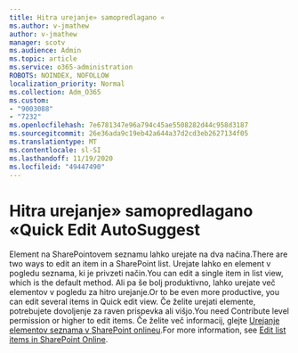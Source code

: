 ```yaml
---
title: Hitra urejanje» samopredlagano «
ms.author: v-jmathew
author: v-jmathew
manager: scotv
ms.audience: Admin
ms.topic: article
ms.service: o365-administration
ROBOTS: NOINDEX, NOFOLLOW
localization_priority: Normal
ms.collection: Adm_O365
ms.custom:
- "9003088"
- "7232"
ms.openlocfilehash: 7e6781347e96a794c45ae5508282d44c958d3187
ms.sourcegitcommit: 26e36ada9c19eb42a644a37d2cd3eb2627134f05
ms.translationtype: MT
ms.contentlocale: sl-SI
ms.lasthandoff: 11/19/2020
ms.locfileid: "49447490"
---
```

# <a name="quick-edit-autosuggest"></a><span data-ttu-id="c5edf-102">Hitra urejanje» samopredlagano «</span><span class="sxs-lookup"><span data-stu-id="c5edf-102">Quick Edit AutoSuggest</span></span>

<span data-ttu-id="c5edf-103">Element na SharePointovem seznamu lahko urejate na dva načina.</span><span class="sxs-lookup"><span data-stu-id="c5edf-103">There are two ways to edit an item in a SharePoint list.</span></span> <span data-ttu-id="c5edf-104">Urejate lahko en element v pogledu seznama, ki je privzeti način.</span><span class="sxs-lookup"><span data-stu-id="c5edf-104">You can edit a single item in list view, which is the default method.</span></span> <span data-ttu-id="c5edf-105">Ali pa še bolj produktivno, lahko urejate več elementov v pogledu za hitro urejanje.</span><span class="sxs-lookup"><span data-stu-id="c5edf-105">Or to be even more productive, you can edit several items in Quick edit view.</span></span> <span data-ttu-id="c5edf-106">Če želite urejati elemente, potrebujete dovoljenje za raven prispevka ali višjo.</span><span class="sxs-lookup"><span data-stu-id="c5edf-106">You need Contribute level permission or higher to edit items.</span></span> <span data-ttu-id="c5edf-107">Če želite več informacij, glejte [Urejanje elementov seznama v SharePoint onlineu](https://support.microsoft.com/office/dac1a1c3-a80b-4082-ba57-715cf613d0f7).</span><span class="sxs-lookup"><span data-stu-id="c5edf-107">For more information, see [Edit list items in SharePoint Online](https://support.microsoft.com/office/dac1a1c3-a80b-4082-ba57-715cf613d0f7).</span></span>
